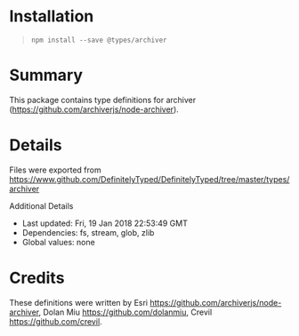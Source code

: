 # Installation
> `npm install --save @types/archiver`

# Summary
This package contains type definitions for archiver (https://github.com/archiverjs/node-archiver).

# Details
Files were exported from https://www.github.com/DefinitelyTyped/DefinitelyTyped/tree/master/types/archiver

Additional Details
 * Last updated: Fri, 19 Jan 2018 22:53:49 GMT
 * Dependencies: fs, stream, glob, zlib
 * Global values: none

# Credits
These definitions were written by Esri <https://github.com/archiverjs/node-archiver>, Dolan Miu <https://github.com/dolanmiu>, Crevil <https://github.com/crevil>.
